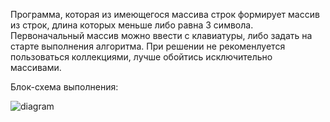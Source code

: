 Программа, которая из имеющегося массива строк формирует массив из строк, длина которых меньше либо равна 3 символа. Первоначальный массив можно ввести с клавиатуры, либо задать на старте выполнения алгоритма. При решении не рекоменлуется пользоваться коллекциями, лучше обойтись исключительно массивами.

Блок-схема выполнения:

![diagram](https://user-images.githubusercontent.com/112932828/200745848-d394ed4f-9366-4ed9-9cd1-2cd2e4cef912.png)
